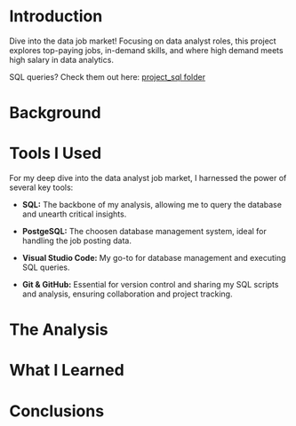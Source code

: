 # Introduction
Dive into the data job market! Focusing on data analyst roles, this project explores top-paying jobs, in-demand skills, and where high demand meets high salary in data analytics.

SQL queries? Check them out here: [project_sql folder](/project_sql/)
# Background

# Tools I Used
For my deep dive into the data analyst job market, I harnessed the power of several key tools:

- **SQL:** The backbone of my analysis, allowing me to query the database and unearth critical insights.

- **PostgeSQL:** The choosen database management system, ideal for handling the job posting data. 

- **Visual Studio Code:** My go-to for database management and executing SQL queries.

- **Git & GitHub:** Essential for version control and sharing my SQL scripts and analysis, ensuring collaboration and project tracking.
# The Analysis

# What I Learned

# Conclusions